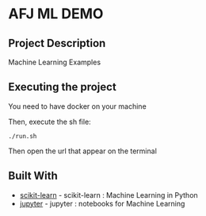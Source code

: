 # AFJ ML DEMO

## Project Description

Machine Learning Examples


## Executing the project

You need to have docker on your machine

Then, execute the sh file:
```
./run.sh
```
Then open the url that appear on the terminal


## Built With
* [scikit-learn](https://scikit-learn.org/) - scikit-learn : Machine Learning in Python
* [jupyter](https://jupyter.org/) - jupyter : notebooks for Machine Learning

